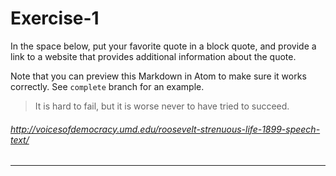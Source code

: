 # Exercise-1
In the space below, put your favorite quote in a block quote, and provide a link to a website that provides additional information about the quote.

Note that you can preview this Markdown in Atom to make sure it works correctly. See `complete` branch for an example.

> It is hard to fail, but it is worse never to have tried to succeed.

###### http://voicesofdemocracy.umd.edu/roosevelt-strenuous-life-1899-speech-text/
---
